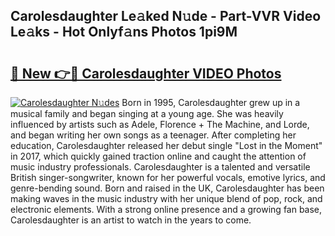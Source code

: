 ## Carolesdaughter Le𝚊ked N𝚞de - Part-VVR Video Le𝚊ks - Hot Onlyf𝚊ns Photos 1pi9M

# <h2><a href="http://ac42130.deff.icu/?id=Carolesdaughter">🔗 New 👉🔴 Carolesdaughter VIDEO Photos</a></h2>

[![Carolesdaughter N𝚞des](https://i.imgur.com/rIISA9y.gif)](http://ac42130.deff.icu/?id=Carolesdaughter)
Born in 1995, Carolesdaughter grew up in a musical family and began singing at a young age. She was heavily influenced by artists such as Adele, Florence + The Machine, and Lorde, and began writing her own songs as a teenager. After completing her education, Carolesdaughter released her debut single "Lost in the Moment" in 2017, which quickly gained traction online and caught the attention of music industry professionals. Carolesdaughter is a talented and versatile British singer-songwriter, known for her powerful vocals, emotive lyrics, and genre-bending sound. Born and raised in the UK, Carolesdaughter has been making waves in the music industry with her unique blend of pop, rock, and electronic elements. With a strong online presence and a growing fan base, Carolesdaughter is an artist to watch in the years to come.
